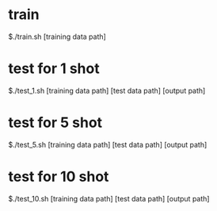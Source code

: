 
# train
$./train.sh [training data path]

# test for 1 shot
$./test_1.sh [training data path] [test data path] [output path]
# test for 5 shot
$./test_5.sh [training data path] [test data path] [output path]
# test for 10 shot
$./test_10.sh [training data path] [test data path] [output path]


